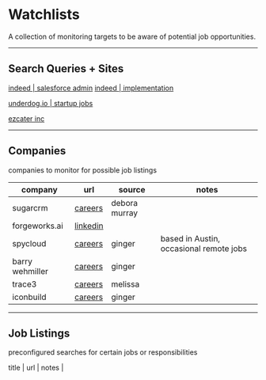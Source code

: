 # Watchlists

A collection of monitoring targets to be aware of potential job opportunities. 

---
## Search Queries + Sites

[indeed | salesforce admin](https://www.indeed.com/jobs?q=salesforce+administrator&latLong=36.16589%2C-86.78444&locString=Nashville%2C+TN&radius=35&vjk=d5503299d42118ca)
[indeed | implementation](https://www.indeed.com/jobs?q=Implementation&latLong=36.16589%2C-86.78444&locString=Nashville%2C+TN&fromage=1&radius=35&from=searchOnDesktopSerp&cf-turnstile-response=0.TqamGsEZBFEi6yPpvFin1pVnbs-ZCSZLnm_Au16jEKa2ulgLGNl2bUMbW9N0Pi_etx_m2VmEzGCvUZs7beH7KKcR0hF-05pWl-vwErSfEpJUK7c9efPwBNRcot6ZNsQlUKxKJ_XiWpalBkfQo1tLOuY2HTot2FFTc66DZ5SI1B0eqZx7OV-qTMagppoUrxbEUebUeeDD8aYlIL_4F4l3wgh18YxGeMLgYrWXt5eQgnKqBJ7-qF2U3lckXHkhi12uDJjWGLThhAMxJTa3f2iCEaBggjcKbat0r1nKN0k8raOa9VVbVCgXtLv1oZ37ZNOew7ZYml6pOaF4-9OSpE7yTdCMPj4H0NcXJGX16jW7aGxNOUDlXlTSrVlblvtPrRdQPEO9Q1UN0CRFCerbqW7ZOdhN6MdrrQ333s36BWjv4ITh1YwDbDWOe3X4HI-si-BgXokkYDqVVCXzYiH_Wp71WZx42Dq07RqXx-nqwE-Gd4IILuo9-hQ_5fjSon1iD_fW0ILT2ilLq-SgtUDyt2wlO0yaSh1xBpH8sDv9yhV9Dr5_vRZRebDnep08XWxq5F6h4Ti5jy-SOZuwPSlGmeLj23tN6Ut2p0qwSrnrMmSbEuGecaIZs5fJtPT5rxGneFZ2C_gDWyZANUS1yun2XqUkfSteOGiDsn7QBzsLQ2yv-1ZtsPknPJv3v3Iu5_rVz90DS-e526fyTFjlKgrOB7Qzk3YcpZRkyKlNV9gdNgh5kRpfSd03e5LBQqzt63jlUG2l1wqc6Joz1ar372wc1xqgRHaq7Vu9FRDJUsSAWt3tDZtoet6tDhatBgzCjG9N5Vt8ihffANeqle3hTSdhQ6BDGnTne7r7Nbmb6hMGTx1xRm23Mf009djWovMiIKKeTWrOu9fLCUL_kCpZU5Mg7BJHnPDBQznsn4C_Xk9DlbozhaM.27y9kp3uAKjgEG1GTQBsgA.af6cdc59db9254319bb13d31b9005f0123e1283230fb41f920c5812c796e21cf&vjk=e3e8d99638603764)

[underdog.io | startup jobs](https://underdog.io/startup-job-board)

[ezcater inc](https://job-boards.greenhouse.io/ezcaterinc)



---
## Companies
companies to monitor for possible job listings

| company         | url                                                                                                                                                                                                                             | source        | notes                                   |
| --------------- | ------------------------------------------------------------------------------------------------------------------------------------------------------------------------------------------------------------------------------- | ------------- | --------------------------------------- |
| sugarcrm        | [careers](https://www.sugarcrm.com/careers/job-openings/)                                                                                                                                                                       | debora murray |                                         |
| forgeworks.ai   | [linkedin](https://www.linkedin.com/company/forgeworksai/)                                                                                                                                                                      |               |                                         |
| spycloud        | [careers](https://spycloud.com/company/careers/)                                                                                                                                                                                | ginger        | based in Austin, occasional remote jobs |
| barry wehmiller | [careers](https://barrywehmiller.wd1.myworkdayjobs.com/en-US/BWCareers/details/Organizational-Change-Management-Specialist_R018834?Location_Country=bc33aa3152ec42d4995f4791a106ed09&timeType=9189c0049ec01003e87e806b0d2cee6d) | ginger        |                                         |
| trace3          | [careers](https://www.trace3.com/careers#open-positions)                                                                                                                                                                        | melissa       |                                         |
| iconbuild       | [careers](https://www.iconbuild.com/careers#careers)                                                                                                                                                                            | ginger        |                                         |


---

## Job Listings
preconfigured searches for certain jobs or responsibilities

title | url | notes |

